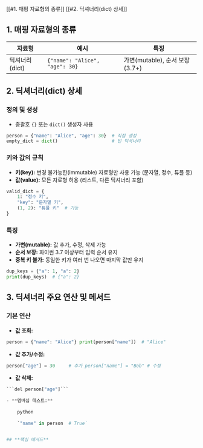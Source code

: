 [[#1. 매핑 자료형의 종류]]
[[#2. 딕셔너리(dict) 상세]]

## 1. 매핑 자료형의 종류

|자료형|예시|특징|
|---|---|---|
|딕셔너리(dict)|`{"name": "Alice", "age": 30}`|가변(mutable), 순서 보장(3.7+)|

## 2. 딕셔너리(dict) 상세

### 정의 및 생성
- 중괄호 `{}` 또는 `dict()` 생성자 사용
```python
person = {"name": "Alice", "age": 30}  # 직접 생성
empty_dict = dict()                    # 빈 딕셔너리
```
### 키와 값의 규칙
- **키(key):** 변경 불가능한(immutable) 자료형만 사용 가능 (문자열, 정수, 튜플 등)
- **값(value):** 모든 자료형 허용 (리스트, 다른 딕셔너리 포함)
```python
valid_dict = {
    1: "정수 키",
    "key": "문자열 키",
    (1, 2): "튜플 키"  # 가능
}
```
### 특징
- **가변(mutable):** 값 추가, 수정, 삭제 가능
- **순서 보장:** 파이썬 3.7 이상부터 입력 순서 유지
- **중복 키 불가:** 동일한 키가 여러 번 나오면 마지막 값만 유지
```python
dup_keys = {"a": 1, "a": 2}
print(dup_keys)  # {"a": 2}
```
## 3. 딕셔너리 주요 연산 및 메서드
### 기본 연산
- **값 조회:**
```python
person = {"name": "Alice"} print(person["name"])  # "Alice"
```
- **값 추가/수정:**
```python
person["age"] = 30     # 추가 person["name"] = "Bob" # 수정
```
- **값 삭제:**
```python
```del person["age"]```
    
- **멤버십 테스트:**
    
    python
    
    `"name" in person  # True`
    

## **핵심 메서드**